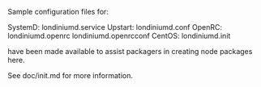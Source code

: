 Sample configuration files for:

SystemD: londiniumd.service
Upstart: londiniumd.conf
OpenRC:  londiniumd.openrc
         londiniumd.openrcconf
CentOS:  londiniumd.init

have been made available to assist packagers in creating node packages here.

See doc/init.md for more information.
